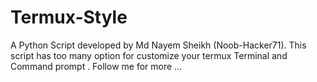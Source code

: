 # Termux-Style
A Python Script developed by Md Nayem Sheikh (Noob-Hacker71). This script has too many option for customize your termux Terminal and Command prompt . Follow me for more ...
